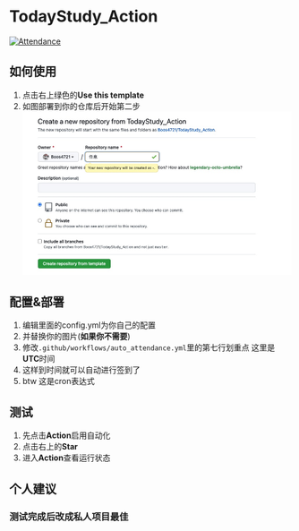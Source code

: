 # TodayStudy_Action

[![Attendance](https://github.com/Boos4721/TodayStudy_Action/actions/workflows/auto_attendance.yml/badge.svg)](https://github.com/Boos4721/TodayStudy_Action/actions/workflows/auto_attendance.yml)

## 如何使用

1. 点击右上绿色的**Use this template**
2. 如图部署到你的仓库后开始第二步
![1](docs/1.jpg)

## 配置&部署

1. 编辑里面的config.yml为你自己的配置
2. 并替换你的图片(**如果你不需要**)
3. 修改`.github/workflows/auto_attendance.yml`里的第七行划重点 这里是**UTC**时间
4. 这样到时间就可以自动进行签到了
5. btw 这是cron表达式

## 测试

1. 先点击**Action**启用自动化
2. 点击右上的**Star**
3. 进入**Action**查看运行状态

## 个人建议

### 测试完成后改成私人项目最佳
